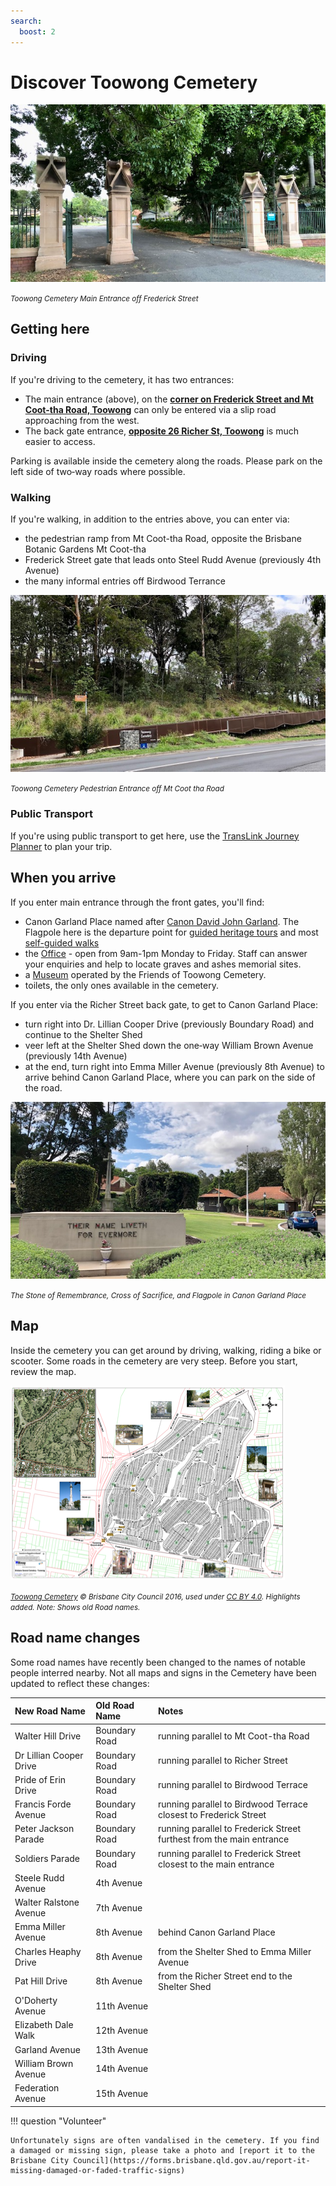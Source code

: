 ```yaml
---
search:
  boost: 2  
---
```


#  Discover Toowong Cemetery

![Toowong Cemetery Main Entrance][main-entrance]

*<small>Toowong Cemetery Main Entrance off Frederick Street</small>*

## Getting here

### Driving

If you're driving to the cemetery, it has two entrances:

- The main entrance (above), on the **[corner on Frederick Street and Mt Coot-tha Road, Toowong](https://www.google.com/maps/place/Toowong+Cemetery/@-27.4772749,152.9818283,17z/data=!3m1!4b1!4m5!3m4!1s0x6b9150c2f0f2e23f:0xf02a35bd720a310!8m2!3d-27.4772714!4d152.9839608)** can only be entered via a slip road approaching from the west.
- The back gate entrance, **[opposite 26 Richer St, Toowong](https://www.google.com/maps/place/25+Richer+St,+Toowong+QLD+4066/@-27.4737507,152.9767263,17z/data=!3m1!4b1!4m5!3m4!1s0x6b9150dd31b12cc5:0xc3a1deb2fe09484!8m2!3d-27.4737555!4d152.978915)** is much easier to access. 

Parking is available inside the cemetery along the roads. Please park on the left side of two‑way roads where possible.

### Walking

If you're walking, in addition to the entries above, you can enter via:

- the pedestrian ramp from Mt Coot-tha Road, opposite the Brisbane Botanic Gardens Mt Coot-tha
- Frederick Street gate that leads onto Steel Rudd Avenue (previously 4th Avenue)
- the many informal entries off Birdwood Terrance

![](../assets/pedestrian-ramp.jpg)

*<small>Toowong Cemetery Pedestrian Entrance off Mt Coot tha Road</small>*


### Public Transport

If you're using public transport to get here, use the [TransLink Journey Planner](https://jp.translink.com.au/plan-your-journey/journey-planner) to plan your trip.

## When you arrive

If you enter main entrance through the front gates, you'll find: 

- Canon Garland Place named after [Canon David John Garland](https://adb.anu.edu.au/biography/garland-david-john-6278). The Flagpole here is the departure point for [guided heritage tours](../guided-tours.md) and most [self-guided walks](../walks/index.md)
- the [Office](https://www.brisbane.qld.gov.au/community-and-safety/community-support/cemeteries/toowong-cemetery) - open from 9am-1pm Monday to Friday. Staff can answer your enquiries and help to locate graves and ashes memorial sites.
- a [Museum](museum.md) operated by the Friends of Toowong Cemetery. 
- toilets, the only ones available in the cemetery.

If you enter via the Richer Street back gate, to get to Canon Garland Place:

- turn right into Dr. Lillian Cooper Drive (previously Boundary Road) and continue to the Shelter Shed 
- veer left at the Shelter Shed down the one‑way William Brown Avenue (previously 14th Avenue) 
- at the end, turn right into Emma Miller Avenue (previously 8th Avenue) to arrive behind Canon Garland Place, where you can park on the side of the road. 

![](../assets/flag-pole.jpg)

*<small>The Stone of Remembrance, Cross of Sacrifice, and Flagpole in Canon Garland Place</small>*


## Map

Inside the cemetery you can get around by driving, walking, riding a bike or scooter. Some roads in the cemetery are very steep. Before you start, review the map.


<!-- Map -->
[![](../assets/toowong-cemetery-map@0.5x.png)][map]

*<small>[Toowong Cemetery](https://graves.brisbane.qld.gov.au) © Brisbane City Council 2016, used under [CC BY 4.0][map-cc-by]. Highlights added. Note: Shows old Road names.</small>*

<!-- Map links -->
[map]: ../assets/toowong-cemetery-map.png "Click to expand the map. Use Back to return to this page"
[map-cc-by]: https://creativecommons.org/licenses/by/4.0/  "Creative Commons Attribution 4.0 Licence"


<!-- Add a mobility map eg https://www.brisbane.qld.gov.au/sites/default/files/brisbane_botanic_gardens_mobility_map.pdf -->

## Road name changes

Some road names have recently been changed to the names of notable people interred nearby. Not all maps and signs in the Cemetery have been updated to reflect these changes: 

| New Road Name           | Old Road Name | Notes                                                                |
| :----------             | :--------     | :---------                                                           |
| Walter Hill Drive       | Boundary Road | running parallel to Mt Coot-tha Road                                 |
| Dr Lillian Cooper Drive | Boundary Road | running parallel to Richer Street                                    |
| Pride of Erin Drive     | Boundary Road | running parallel to Birdwood Terrace                                 |
| Francis Forde Avenue    | Boundary Road | running parallel to Birdwood Terrace closest to Frederick Street     |
| Peter Jackson Parade    | Boundary Road | running parallel to Frederick Street furthest from the main entrance |
| Soldiers Parade         | Boundary Road | running parallel to Frederick Street closest to the main entrance    |
| Steele Rudd Avenue      | 4th Avenue    |                                                                      |
| Walter Ralstone Avenue  | 7th Avenue    |                                                                      |
| Emma Miller Avenue      | 8th Avenue    | behind Canon Garland Place                                           |
| Charles Heaphy Drive    | 8th Avenue    | from the Shelter Shed to Emma Miller Avenue                          |
| Pat Hill Drive          | 8th Avenue    | from the Richer Street end to the Shelter Shed                       |
| O'Doherty Avenue        | 11th Avenue   |                                                                      |
| Elizabeth Dale Walk     | 12th Avenue   |                                                                      |
| Garland Avenue          | 13th Avenue   |                                                                      |
| William Brown Avenue    | 14th Avenue   |                                                                      |
| Federation Avenue       | 15th Avenue   |                                                                      |

!!! question "Volunteer"

    Unfortunately signs are often vandalised in the cemetery. If you find a damaged or missing sign, please take a photo and [report it to the Brisbane City Council](https://forms.brisbane.qld.gov.au/report-it-missing-damaged-or-faded-traffic-signs)

<!-- Links -->

[main-entrance]: ../assets/main-entrance.jpg "Toowong Cemetery Main Entrance"
